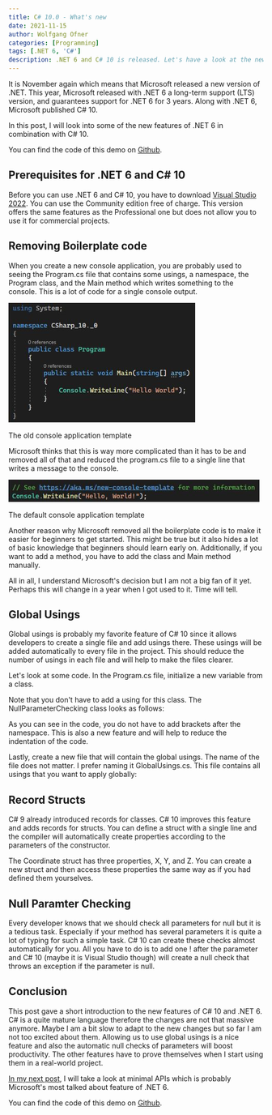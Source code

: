 ```yaml
---
title: C# 10.0 - What's new
date: 2021-11-15
author: Wolfgang Ofner
categories: [Programming]
tags: [.NET 6, 'C#']
description: .NET 6 and C# 10 is released. Let's have a look at the new features and how they can make the life of developers easier.
---
```


It is November again which means that Microsoft released a new version of .NET. This year, Microsoft released with .NET 6 a long-term support (LTS) version, and guarantees support for .NET 6 for 3 years. Along with .NET 6, Microsoft published C# 10.

In this post, I will look into some of the new features of .NET 6 in combination with C# 10.

You can find the code of this demo on <a href="https://github.com/WolfgangOfner/CSharp-10.0" target="_blank" rel="noopener noreferrer">Github</a>.

## Prerequisites for .NET 6 and C# 10

Before you can use .NET 6 and C# 10, you have to download <a href="https://visualstudio.microsoft.com/downloads/" target="_blank" rel="noopener noreferrer">Visual Studio 2022</a>. You can use the Community edition free of charge. This version offers the same features as the Professional one but does not allow you to use it for commercial projects.

## Removing Boilerplate code

When you create a new console application, you are probably used to seeing the Program.cs file that contains some usings, a namespace, the Program class, and the Main method which writes something to the console. This is a lot of code for a single console output. 

<div class="col-12 col-sm-10 aligncenter">
  <a href="/assets/img/posts/2021/11/The-old-console-application-template.jpg"><img loading="lazy" src="/assets/img/posts/2021/11/The-old-console-application-template.jpg" alt="The old console application template" /></a>
  
  <p>
   The old console application template
  </p>
</div>

Microsoft thinks that this is way more complicated than it has to be and removed all of that and reduced the program.cs file to a single line that writes a message to the console.

<div class="col-12 col-sm-10 aligncenter">
  <a href="/assets/img/posts/2021/11/The-default-console-application-template.jpg"><img loading="lazy" src="/assets/img/posts/2021/11/The-default-console-application-template.jpg" alt="The default console application template" /></a>
  
  <p>
   The default console application template
  </p>
</div>

Another reason why Microsoft removed all the boilerplate code is to make it easier for beginners to get started. This might be true but it also hides a lot of basic knowledge that beginners should learn early on. Additionally, if you want to add a method, you have to add the class and Main method manually. 

All in all, I understand Microsoft's decision but I am not a big fan of it yet. Perhaps this will change in a year when I got used to it. Time will tell.

## Global Usings

Global usings is probably my favorite feature of C# 10 since it allows developers to create a single file and add usings there. These usings will be added automatically to every file in the project. This should reduce the number of usings in each file and will help to make the files clearer.

Let's look at some code. In the Program.cs file, initialize a new variable from a class.

<script src="https://gist.github.com/WolfgangOfner/49706d00e6fb9ee14c4f40803d799eaa.js"></script>

Note that you don't have to add a using for this class. The NullParameterChecking class looks as follows:

<script src="https://gist.github.com/WolfgangOfner/9325762261a9576c3e8ad40f01d2c0c0.js"></script>

As you can see in the code, you do not have to add brackets after the namespace. This is also a new feature and will help to reduce the indentation of the code.

Lastly, create a new file that will contain the global usings. The name of the file does not matter. I prefer naming it GlobalUsings.cs. This file contains all usings that you want to apply globally:

<script src="https://gist.github.com/WolfgangOfner/f4f987401699825275c2628bb7d38154.js"></script>

## Record Structs

C# 9 already introduced records for classes. C# 10 improves this feature and adds records for structs. You can define a struct with a single line and the compiler will automatically create properties according to the parameters of the constructor.

<script src="https://gist.github.com/WolfgangOfner/7629b8d46802b3591c337a5b91eb6e29.js"></script>

The Coordinate struct has three properties, X, Y, and Z. You can create a new struct and then access these properties the same way as if you had defined them yourselves.

<script src="https://gist.github.com/WolfgangOfner/19f07e7d8daa56cadfd5080d0585c175.js"></script>

## Null Paramter Checking

Every developer knows that we should check all parameters for null but it is a tedious task. Especially if your method has several parameters it is quite a lot of typing for such a simple task. C# 10 can create these checks almost automatically for you. All you have to do is to add one ! after the parameter and C# 10 (maybe it is Visual Studio though) will create a null check that throws an exception if the parameter is null.

<script src="https://gist.github.com/WolfgangOfner/cec0e8146a059808456becf5018804e7.js"></script>

## Conclusion

This post gave a short introduction to the new features of C# 10 and .NET 6. C# is a quite mature language therefore the changes are not that massive anymore. Maybe I am a bit slow to adapt to the new changes but so far I am not too excited about them. Allowing us to use global usings is a nice feature and also the automatic null checks of parameters will boost productivity. The other features have to prove themselves when I start using them in a real-world project. 

[In my next post](/net-6-minimal-apis-getting-started), I will take a look at minimal APIs which is probably Microsoft's most talked about feature of .NET 6. 

You can find the code of this demo on <a href="https://github.com/WolfgangOfner/CSharp-10.0" target="_blank" rel="noopener noreferrer">Github</a>.